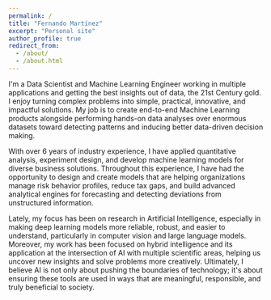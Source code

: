```yaml
---
permalink: /
title: "Fernando Martínez"
excerpt: "Personal site"
author_profile: true
redirect_from: 
  - /about/
  - /about.html
---
```


I'm a Data Scientist and Machine Learning Engineer working in multiple applications and getting the best insights out of data, the 21st Century gold. I enjoy turning complex problems into simple, practical, innovative, and impactful solutions. My job is to create end-to-end Machine Learning products alongside performing hands-on data analyses over enormous datasets toward detecting patterns and inducing better data-driven decision making.

With over 6 years of industry experience, I have applied quantitative analysis, experiment design, and develop machine learning models for diverse business solutions. Throughout this experience, I have had the opportunity to design and create models that are helping organizations manage risk behavior profiles, reduce tax gaps, and build advanced analytical engines for forecasting and detecting deviations from unstructured information.

Lately, my focus has been on research in Artificial Intelligence, especially in making deep learning models more reliable, robust, and easier to understand, particularly in computer vision and large language models. Moreover, my work has been focused on hybrid intelligence and its application at the intersection of AI with multiple scientific areas, helping us uncover new insights and solve problems more creatively. Ultimately, I believe AI is not only about pushing the boundaries of technology; it's about ensuring these tools are used in ways that are meaningful, responsible, and truly beneficial to society.